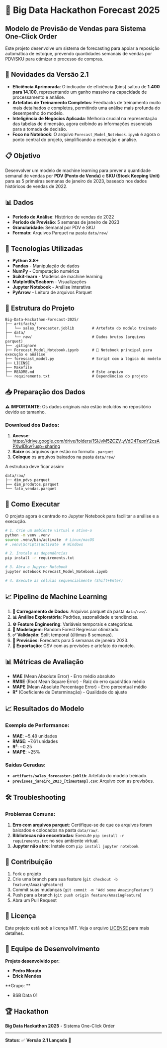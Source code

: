 # 🎯 Big Data Hackathon Forecast 2025

## Modelo de Previsão de Vendas para Sistema One-Click Order

Este projeto desenvolve um sistema de forecasting para apoiar a reposição automática de estoque, prevendo quantidades semanais de vendas por PDV/SKU para otimizar o processo de compras.

## 🌟 Novidades da Versão 2.1

- **Eficiência Aprimorada**: O indicador de eficiência (bins) saltou de **1.400 para 14.100**, representando um ganho massivo na capacidade de processamento e análise.
- **Artefatos de Treinamento Completos**: Feedbacks de treinamento muito mais detalhados e completos, permitindo uma análise mais profunda do desempenho do modelo.
- **Inteligência de Negócios Aplicada**: Melhoria crucial na representação das tabelas de dimensão, agora exibindo as informações essenciais para a tomada de decisão.
- **Foco no Notebook**: O arquivo `Forecast_Model_Notebook.ipynb` é agora o ponto central do projeto, simplificando a execução e análise.

## 📋 Objetivo

Desenvolver um modelo de machine learning para prever a quantidade semanal de vendas por **PDV (Ponto de Venda)** e **SKU (Stock Keeping Unit)** para as 5 primeiras semanas de janeiro de 2023, baseado nos dados históricos de vendas de 2022.

## 📊 Dados

- **Período de Análise**: Histórico de vendas de 2022
- **Período de Previsão**: 5 semanas de janeiro de 2023
- **Granularidade**: Semanal por PDV e SKU
- **Formato**: Arquivos Parquet na pasta `data/raw/`

## 🔧 Tecnologias Utilizadas

- **Python 3.8+**
- **Pandas** - Manipulação de dados
- **NumPy** - Computação numérica  
- **Scikit-learn** - Modelos de machine learning
- **Matplotlib/Seaborn** - Visualizações
- **Jupyter Notebook** - Análise interativa
- **PyArrow** - Leitura de arquivos Parquet

## 📁 Estrutura do Projeto

```
Big-Data-Hackathon-Forecast-2025/
├── artifacts/
│   └── sales_forecaster.joblib        # Artefato do modelo treinado
├── data/
│   └── raw/                           # Dados brutos (arquivos parquet)
├── .gitignore
├── Forecast_Model_Notebook.ipynb      # 📓 Notebook principal para execução e análise
├── forescast_model.py                 # Script com a lógica do modelo
├── LICENSE
├── Makefile
├── README.md                          # Este arquivo
└── requirements.txt                   # Dependências do projeto
```

## 📥 Preparação dos Dados

**⚠️ IMPORTANTE**: Os dados originais não estão incluídos no repositório devido ao tamanho.

### Download dos Dados:
1. **Acesse**: https://drive.google.com/drive/folders/1SIJvM5ZCZV_yVdD4TepnY2csAPXwIDkw?usp=sharing 
2. **Baixe** os arquivos que estão no formato `.parquet`
3. **Coloque** os arquivos baixados na pasta `data/raw/`

A estrutura deve ficar assim:
```
data/raw/
├── dim_pdvs.parquet
├── dim_produtos.parquet
└── fato_vendas.parquet
```

## 🚀 Como Executar

O projeto agora é centrado no Jupyter Notebook para facilitar a análise e a execução.

```bash
# 1. Crie um ambiente virtual e ative-o
python -m venv .venv
source .venv/bin/activate  # Linux/macOS
# .venv\Scripts\activate  # Windows

# 2. Instale as dependências
pip install -r requirements.txt

# 3. Abra o Jupyter Notebook
jupyter notebook Forecast_Model_Notebook.ipynb

# 4. Execute as células sequencialmente (Shift+Enter)
```

## 📈 Pipeline de Machine Learning

1. **📂 Carregamento de Dados**: Arquivos parquet da pasta `data/raw/`.
2. **📊 Análise Exploratória**: Padrões, sazonalidade e tendências.
3. **⚙️ Feature Engineering**: Variáveis temporais e categóricas.
4. **🤖 Modelagem**: Random Forest Regressor otimizado.
5. **✅ Validação**: Split temporal (últimas 8 semanas).
6. **🎯 Previsões**: Forecasts para 5 semanas de janeiro 2023.
7. **💾 Exportação**: CSV com as previsões e artefato do modelo.

## 📊 Métricas de Avaliação

- **MAE** (Mean Absolute Error) - Erro médio absoluto
- **RMSE** (Root Mean Square Error) - Raiz do erro quadrático médio  
- **MAPE** (Mean Absolute Percentage Error) - Erro percentual médio
- **R²** (Coeficiente de Determinação) - Qualidade do ajuste

## 📈 Resultados do Modelo

### Exemplo de Performance:
- **MAE**: ~5.48 unidades
- **RMSE**: ~7.61 unidades  
- **R²**: ~0.25
- **MAPE**: ~25%

### Saídas Geradas:
- **`artifacts/sales_forecaster.joblib`**: Artefato do modelo treinado.
- **`previsoes_janeiro_2023_[timestamp].csv`**: Arquivo com as previsões.

## 🛠️ Troubleshooting

### Problemas Comuns:
1. **Erro com arquivos parquet**: Certifique-se de que os arquivos foram baixados e colocados na pasta `data/raw/`.
2. **Bibliotecas não encontradas**: Execute `pip install -r requirements.txt` no seu ambiente virtual.
3. **Jupyter não abre**: Instale com `pip install jupyter notebook`.

## 🤝 Contribuição

1. Fork o projeto
2. Crie uma branch para sua feature (`git checkout -b feature/AmazingFeature`)  
3. Commit suas mudanças (`git commit -m 'Add some AmazingFeature'`)
4. Push para a branch (`git push origin feature/AmazingFeature`)
5. Abra um Pull Request

## 📄 Licença

Este projeto está sob a licença MIT. Veja o arquivo [LICENSE](LICENSE) para mais detalhes.

## 👥 Equipe de Desenvolvimento

**Projeto desenvolvido por:**
- **Pedro Morato** 
- **Erick Mendes**

**Grupo: **
- BSB Data 01

## 🏆 Hackathon

**Big Data Hackathon 2025** - Sistema One-Click Order

---

**Status**: ✅ **Versão 2.1 Lançada** 🚀
